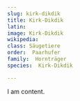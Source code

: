 ```yaml
---
slug: kirk-dikdik
title: Kirk-Dikdik
latin:
image: Kirk-Dikdik
wikipedia: 
class: Säugetiere
order:  Paarhufer
family:  Hornträger
species:  Kirk-Dikdik

---
```


I am content.
